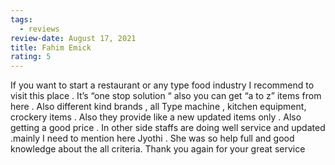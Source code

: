 ```yaml
---
tags:
  - reviews
review-date: August 17, 2021
title: Fahim Emick
rating: 5
---
```

If you want to start a restaurant or any type food industry I recommend to visit this place . It’s “one stop solution “ also you can get “a to z” items from here . Also different kind brands , all Type machine , kitchen equipment, crockery items . Also they provide like a new updated items only . Also getting a good price . In other side staffs are doing well service and updated .mainly I need to mention here Jyothi . She was so help full and good knowledge about the all criteria. Thank you again for your great service

